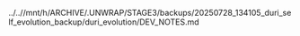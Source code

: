 ../..//mnt/h/ARCHIVE/.UNWRAP/STAGE3/backups/20250728_134105_duri_self_evolution_backup/duri_evolution/DEV_NOTES.md
